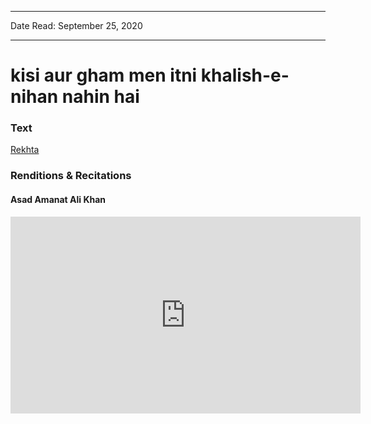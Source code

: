 ***
Date Read: September 25, 2020
***

# kisi aur gham men itni khalish-e-nihan nahin hai

### Text
[Rekhta](https://www.rekhta.org/ghazals/kisii-aur-gam-men-itnii-khalish-e-nihaan-nahiin-hai-mustafa-zaidi-ghazals?lang=ur)

### Renditions & Recitations

#### Asad Amanat Ali Khan

<iframe width="560" height="315" src="https://www.youtube.com/embed/C9knUO_mmt8" title="YouTube video player" frameborder="0" allow="accelerometer; autoplay; clipboard-write; encrypted-media; gyroscope; picture-in-picture" allowfullscreen></iframe>

